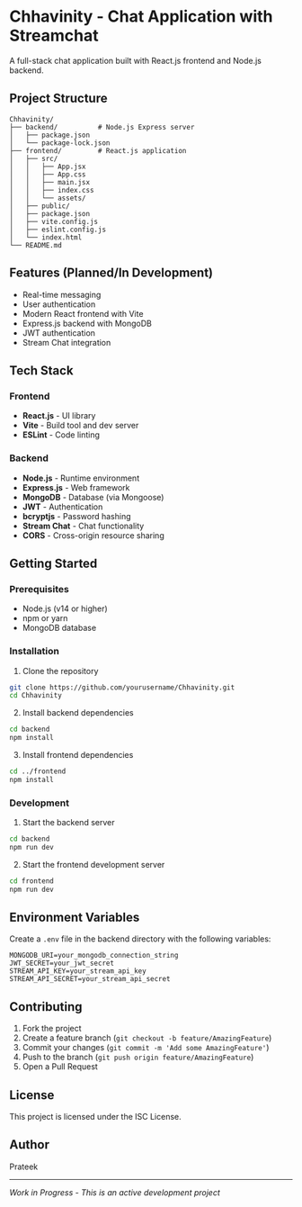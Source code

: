 # Chhavinity - Chat Application with Streamchat

A full-stack chat application built with React.js frontend and Node.js backend.

## Project Structure

```
Chhavinity/
├── backend/          # Node.js Express server
│   ├── package.json
│   └── package-lock.json
├── frontend/         # React.js application
│   ├── src/
│   │   ├── App.jsx
│   │   ├── App.css
│   │   ├── main.jsx
│   │   ├── index.css
│   │   └── assets/
│   ├── public/
│   ├── package.json
│   ├── vite.config.js
│   ├── eslint.config.js
│   └── index.html
└── README.md
```

## Features (Planned/In Development)

- Real-time messaging
- User authentication
- Modern React frontend with Vite
- Express.js backend with MongoDB
- JWT authentication
- Stream Chat integration

## Tech Stack

### Frontend
- **React.js** - UI library
- **Vite** - Build tool and dev server
- **ESLint** - Code linting

### Backend
- **Node.js** - Runtime environment
- **Express.js** - Web framework
- **MongoDB** - Database (via Mongoose)
- **JWT** - Authentication
- **bcryptjs** - Password hashing
- **Stream Chat** - Chat functionality
- **CORS** - Cross-origin resource sharing

## Getting Started

### Prerequisites
- Node.js (v14 or higher)
- npm or yarn
- MongoDB database

### Installation

1. Clone the repository
```bash
git clone https://github.com/yourusername/Chhavinity.git
cd Chhavinity
```

2. Install backend dependencies
```bash
cd backend
npm install
```

3. Install frontend dependencies
```bash
cd ../frontend
npm install
```

### Development

1. Start the backend server
```bash
cd backend
npm run dev
```

2. Start the frontend development server
```bash
cd frontend
npm run dev
```

## Environment Variables

Create a `.env` file in the backend directory with the following variables:
```
MONGODB_URI=your_mongodb_connection_string
JWT_SECRET=your_jwt_secret
STREAM_API_KEY=your_stream_api_key
STREAM_API_SECRET=your_stream_api_secret
```

## Contributing

1. Fork the project
2. Create a feature branch (`git checkout -b feature/AmazingFeature`)
3. Commit your changes (`git commit -m 'Add some AmazingFeature'`)
4. Push to the branch (`git push origin feature/AmazingFeature`)
5. Open a Pull Request

## License

This project is licensed under the ISC License.

## Author

Prateek

---

*Work in Progress - This is an active development project*
